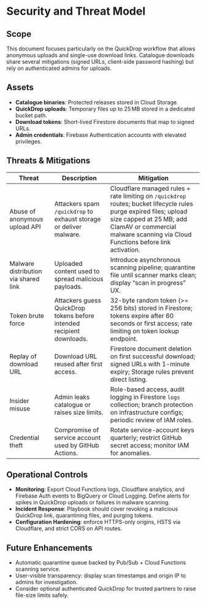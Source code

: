 # Security and Threat Model

## Scope

This document focuses particularly on the QuickDrop workflow that allows anonymous uploads and single-use download links. Catalogue downloads share several mitigations (signed URLs, client-side password hashing) but rely on authenticated admins for uploads.

## Assets

- **Catalogue binaries**: Protected releases stored in Cloud Storage.
- **QuickDrop uploads**: Temporary files up to 25 MB stored in a dedicated bucket path.
- **Download tokens**: Short-lived Firestore documents that map to signed URLs.
- **Admin credentials**: Firebase Authentication accounts with elevated privileges.

## Threats & Mitigations

| Threat | Description | Mitigation |
| --- | --- | --- |
| Abuse of anonymous upload API | Attackers spam `/quickdrop` to exhaust storage or deliver malware. | Cloudflare managed rules + rate limiting on `/quickdrop` routes; bucket lifecycle rules purge expired files; upload size capped at 25 MB; add ClamAV or commercial malware scanning via Cloud Functions before link activation. |
| Malware distribution via shared link | Uploaded content used to spread malicious payloads. | Introduce asynchronous scanning pipeline; quarantine file until scanner marks clean; display “scan in progress” UX. |
| Token brute force | Attackers guess QuickDrop tokens before intended recipient downloads. | 32-byte random token (>= 256 bits) stored in Firestore; tokens expire after 60 seconds or first access; rate limiting on token lookup endpoint. |
| Replay of download URL | Download URL reused after first access. | Firestore document deletion on first successful download; signed URLs with 1-minute expiry; Storage rules prevent direct listing. |
| Insider misuse | Admin leaks catalogue or raises size limits. | Role-based access, audit logging in Firestore `logs` collection; branch protection on infrastructure configs; periodic review of IAM roles. |
| Credential theft | Compromise of service account used by GitHub Actions. | Rotate service-account keys quarterly; restrict GitHub secret access; monitor IAM for anomalies. |

## Operational Controls

- **Monitoring**: Export Cloud Functions logs, Cloudflare analytics, and Firebase Auth events to BigQuery or Cloud Logging. Define alerts for spikes in QuickDrop uploads or failures in malware scanning.
- **Incident Response**: Playbook should cover revoking a malicious QuickDrop link, quarantining files, and purging tokens.
- **Configuration Hardening**: enforce HTTPS-only origins, HSTS via Cloudflare, and strict CORS on API routes.

## Future Enhancements

- Automatic quarantine queue backed by Pub/Sub + Cloud Functions scanning service.
- User-visible transparency: display scan timestamps and origin IP to admins for investigation.
- Consider optional authenticated QuickDrop for trusted partners to raise file-size limits safely.
